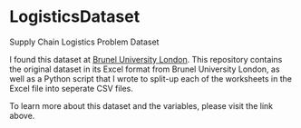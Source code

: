 # LogisticsDataset
Supply Chain Logistics Problem Dataset

I found this dataset at [Brunel University London](https://brunel.figshare.com/articles/dataset/Supply_Chain_Logistics_Problem_Dataset/7558679). This repository contains the original dataset in its Excel format from Brunel University London, as well as a Python script that I wrote to split-up each of the worksheets in the Excel file into seperate CSV files.

To learn more about this dataset and the variables, please visit the link above.
